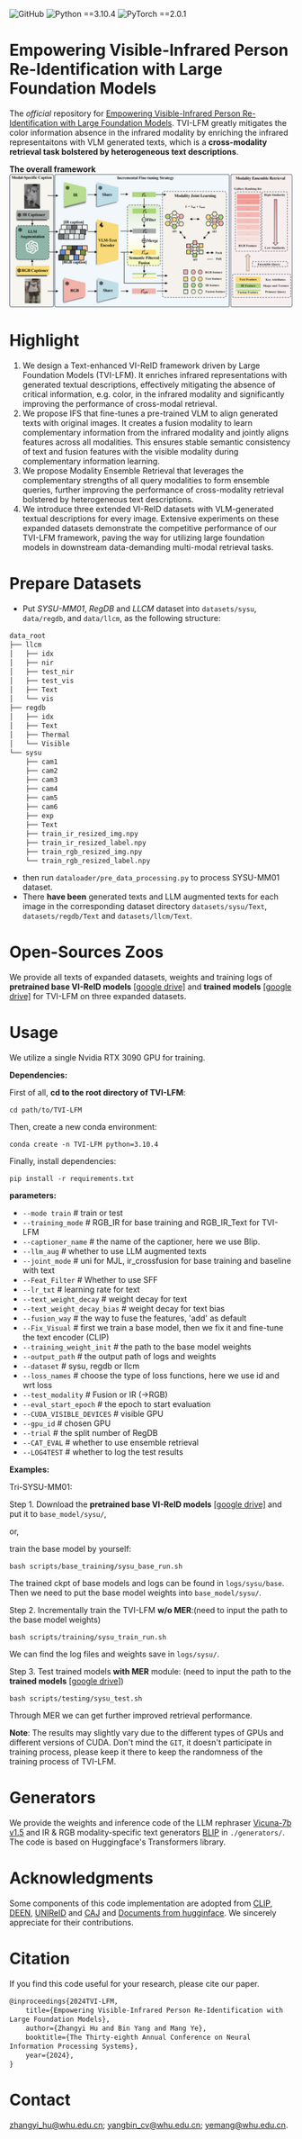 ![GitHub](https://img.shields.io/badge/license-MIT-green)
![Python ==3.10.4](https://img.shields.io/badge/Python-=3.10.4-blue.svg)
![PyTorch ==2.0.1](https://img.shields.io/badge/PyTorch-=2.0.1-yellow.svg)

# Empowering Visible-Infrared Person Re-Identification with Large Foundation Models

The *official* repository for [Empowering Visible-Infrared Person Re-Identification with Large Foundation Models](https://openreview.net/pdf?id=qQlmONeI5k). TVI-LFM greatly mitigates the color information absence in the infrared modality by enriching the infrared representaitons with VLM generated texts, which is a **cross-modality retrieval task bolstered by heterogeneous text descriptions**.

**The overall framework**
![framework](figs/framework.png)

# Highlight

1. We design a Text-enhanced VI-ReID framework driven by Large Foundation Models (TVI-LFM). It enriches infrared representations with generated textual descriptions, effectively mitigating the absence of critical information, e.g. color, in the infrared modality and significantly improving the performance of cross-modal retrieval.
2. We propose IFS that fine-tunes a pre-trained VLM to align generated texts with original images. It creates a fusion modality to learn complementary information from the infrared modality and jointly aligns features across all modalities. This ensures stable semantic consistency of text and fusion features with the visible modality during complementary information learning.
3. We propose Modality Ensemble Retrieval that leverages the complementary strengths of all query modalities to form ensemble queries, further improving the performance of cross-modality retrieval bolstered by heterogeneous text descriptions.
4. We introduce three extended VI-ReID datasets with VLM-generated textual descriptions for every image. Extensive experiments on these expanded datasets demonstrate the competitive performance of our TVI-LFM framework, paving the way for utilizing large foundation models in downstream data-demanding multi-modal retrieval tasks.

# Prepare Datasets
* Put *SYSU-MM01*, *RegDB* and *LLCM* dataset into `datasets/sysu`, `data/regdb`, and `data/llcm`, as the following structure:
```
data_root
├── llcm
│   ├── idx
│   ├── nir
│   ├── test_nir
│   ├── test_vis
│   ├── Text
│   └── vis
├── regdb
│   ├── idx
│   ├── Text
│   ├── Thermal
│   └── Visible
└── sysu
    ├── cam1
    ├── cam2
    ├── cam3
    ├── cam4
    ├── cam5
    ├── cam6
    ├── exp
    ├── Text
    ├── train_ir_resized_img.npy
    ├── train_ir_resized_label.npy
    ├── train_rgb_resized_img.npy
    └── train_rgb_resized_label.npy
```


* then run `dataloader/pre_data_processing.py` to process SYSU-MM01 dataset.
* There **have been** generated texts and LLM augmented texts for each image in the corresponding dataset directory `datasets/sysu/Text`, `datasets/regdb/Text` and `datasets/llcm/Text`.


# Open-Sources Zoos
We provide all texts of expanded datasets, weights and training logs of **pretrained base VI-ReID models** [[google drive]](https://drive.google.com/drive/folders/1DiyE1ySdWmAiNtWnG01FemZSbl2uR9aP?usp=drive_link) and **trained models** [[google drive]](https://drive.google.com/drive/folders/1CoUks3X7_ORui8Rj-Zxw317YhpKO2-yQ?usp=drive_link) for TVI-LFM on three expanded datasets.

# Usage
We utilize a single Nvidia RTX 3090 GPU for training.

**Dependencies:**

First of all, **cd to the root directory of TVI-LFM**:
```
cd path/to/TVI-LFM
```
Then, create a new conda environment:
```
conda create -n TVI-LFM python=3.10.4
```
Finally, install dependencies:
```
pip install -r requirements.txt
```

**parameters:**

* `--mode train` # train or test
* `--training_mode` # RGB_IR for base training and RGB_IR_Text for TVI-LFM
* `--captioner_name` # the name of the captioner, here we use Blip.
* `--llm_aug` # whether to use LLM augmented texts
* `--joint_mode` # uni for MJL, ir_crossfusion for base training and baseline with text
* `--Feat_Filter` # Whether to use SFF
* `--lr_txt` # learning rate for text
* `--text_weight_decay` # weight decay for text
* `--text_weight_decay_bias` # weight decay for text bias
* `--fusion_way` # the way to fuse the features, 'add' as default
* `--Fix_Visual` # first we train a base model, then we fix it and fine-tune the text encoder (CLIP)
* `--training_weight_init` # the path to the base model weights
* `--output_path` # the output path of logs and weights
* `--dataset` # sysu, regdb or llcm
* `--loss_names` # choose the type of loss functions, here we use id and wrt loss
* `--test_modality`  # Fusion or IR (->RGB)
* `--eval_start_epoch` # the epoch to start evaluation
* `--CUDA_VISIBLE_DEVICES` # visible GPU
* `--gpu_id` # chosen GPU
* `--trial` # the split number of RegDB
* `--CAT_EVAL` # whether to use ensemble retrieval
* `--LOG4TEST` # whether to log the test results


**Examples:**

Tri-SYSU-MM01:

Step 1. Download the **pretrained base VI-ReID models** [[google drive]](https://drive.google.com/drive/folders/1DiyE1ySdWmAiNtWnG01FemZSbl2uR9aP?usp=drive_link) and put it to `base_model/sysu/`,

or,

train the base model by yourself:
```shell
bash scripts/base_training/sysu_base_run.sh
```
The trained ckpt of base models and logs can be found in `logs/sysu/base`.
Then we need to put the base model weights into `base_model/sysu/`.

Step 2. Incrementally train the TVI-LFM **w/o MER**:(need to input the path to the base model weights)
```shell
bash scripts/training/sysu_train_run.sh
```
We can find the log files and weights save in `logs/sysu/`. 

Step 3. Test trained models **with MER** module: (need to input the path to the **trained models** [[google drive]](https://drive.google.com/drive/folders/1CoUks3X7_ORui8Rj-Zxw317YhpKO2-yQ?usp=drive_link))
```shell
bash scripts/testing/sysu_test.sh
```
Through MER we can get further improved retrieval performance.


**Note**: The results may slightly vary due to the different types of GPUs and different versions of CUDA. Don't mind the `GIT`, it doesn't participate in training process, please keep it there to keep the randomness of the training process of TVI-LFM.

# Generators
We provide the weights and inference code of the LLM rephraser [Vicuna-7b v1.5](https://huggingface.co/lmsys/vicuna-7b-v1.5) and IR & RGB modality-specific text generators [BLIP](https://huggingface.co/Salesforce/blip-image-captioning-large) in `./generators/`. The code is based on Huggingface's Transformers library.

# Acknowledgments

Some components of this code implementation are adopted from [CLIP](https://github.com/openai/CLIP), [DEEN](https://github.com/ZYK100/LLCM), [UNIReID](https://github.com/ccq195/UNIReID) and [CAJ](https://github.com/zesenwu23/caj) and [Documents from hugginface](https://huggingface.co/docs/transformers/main/en/tasks/image_captioning). We sincerely appreciate for their contributions.


# Citation
If you find this code useful for your research, please cite our paper.

```
@inproceedings{2024TVI-LFM,
    title={Empowering Visible-Infrared Person Re-Identification with Large Foundation Models},
    author={Zhangyi Hu and Bin Yang and Mang Ye},
    booktitle={The Thirty-eighth Annual Conference on Neural Information Processing Systems},
    year={2024},
}
```

# Contact
zhangyi_hu@whu.edu.cn; yangbin_cv@whu.edu.cn; yemang@whu.edu.cn.

